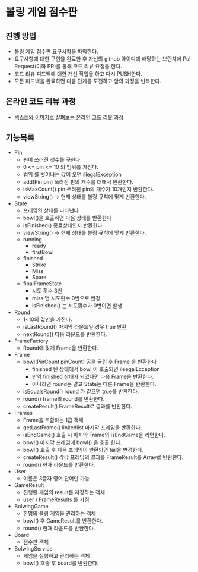 # 볼링 게임 점수판
## 진행 방법
* 볼링 게임 점수판 요구사항을 파악한다.
* 요구사항에 대한 구현을 완료한 후 자신의 github 아이디에 해당하는 브랜치에 Pull Request(이하 PR)를 통해 코드 리뷰 요청을 한다.
* 코드 리뷰 피드백에 대한 개선 작업을 하고 다시 PUSH한다.
* 모든 피드백을 완료하면 다음 단계를 도전하고 앞의 과정을 반복한다.

## 온라인 코드 리뷰 과정
* [텍스트와 이미지로 살펴보는 온라인 코드 리뷰 과정](https://github.com/next-step/nextstep-docs/tree/master/codereview)

## 기능목록
- Pin
  - 핀이 쓰러진 갯수를 구한다.
  - 0 <= pin <= 10 의 범위를 가진다.
  - 범위 를 벗어나는 값이 오면 illegalException  
  - add(Pin pin) 쓰러진 핀의 개수를 더해서 반환한다.
  - isMaxCount() pin 쓰러진 pin의 개수가 10개인지 반환한다.
  - viewString() -> 현재 상태를 볼링 규칙에 맞게 반환한다.
- State
  - 프레임의 상태를 나타낸다
  - bowl()을 호출하면 다음 상태를 반환한다
  - isFinished() 종료상태인지 반환한다
  - viewString() -> 현재 상태를 볼링 규칙에 맞게 반환한다.
  - running
    - ready
    - firstBowl
  - finished
    - Strike
    - Miss
    - Spare
  - finalFrameState
    - 시도 횟수 3번
    - miss 면 시도횟수 0번으로 변경
    - isFinished() 는 시도횟수가 0번이면 발생
- Round
  - 1~10의 값만을 가진다.
  - isLastRound() 마지막 라운드일 경우 true 반환
  - nextRound() 다음 라운드를 반환한다.
- FrameFactory
  - Round에 맞게 Frame을 반환한다.
- Frame
  - bowl(PinCount pinCount) 공을 굴린 후 Frame 을 반환한다
    - finished 된 상태에서 bowl 이 호출되면 ileegalException
    - 만약 finished 상태가 되었다면 다음 Frame을 반환한다.
    - 아니라면 round는 같고 State는 다른 Frame을 반환한다.
  - isEqualsRound() round 가 같으면 true를 반환한다.
  - round() frame의 round를 반환한다.
  - createResult() FrameResult로 결과를 반환한다.
- Frames
  - Frame을 포함하는 1급 객체
  - getLastFrame() linkedlist 마지막 프레임을 반환한다.
  - isEndGame() 호출 시 마지막 Frame의 isEndGame을 리턴한다.
  - bowl() 마지막 프레임에 bowl() 을 호출 한다.
  - bowl() 호출 후 다음 프레임이 반환되면 tail을 변경한다.
  - createResult() 각각 프레임의 결과를 FrameResult를 Array로 반환한다.
  - round() 현재 라운드를 반환한다.
- User
  - 이름은 3글자 영어 단어만 가능
- GameResult
  - 진행된 게임의 result를 저장하는 객체
  - user / FrameResults 를 가짐
- BolwingGame
  - 한명의 볼링 게임을 관리하는 객체
  - bowl() 후 GameResult를 반환한다.
  - round() 현재 라운드를 반환한다.
- Board
  - 점수판 객체
- BolwingService
  - 게임을 실행하고 관리하는 객체
  - bowl() 호출 후 board를 반환한다.
  

